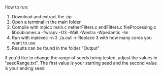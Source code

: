 How to run:

1. Download and extract the zip
2. Open a terminal in the main folder
3. Compile with mpicc main.c netherFilters.c endFilters.c fileProcessing.c libcubiomes.a -fwrapv -O3 -Wall -Wextra -Wpedantic -lm
4. Run with mpiexec -n 3 ./a.out
   -> Replace 3 with how many cores you want to use
5. Results can be found in the folder "Output"


If you'd like to change the range of seeds being tested, adjust the values in "seedRange.txt". The first value is your starting seed and the second value is your ending seed
